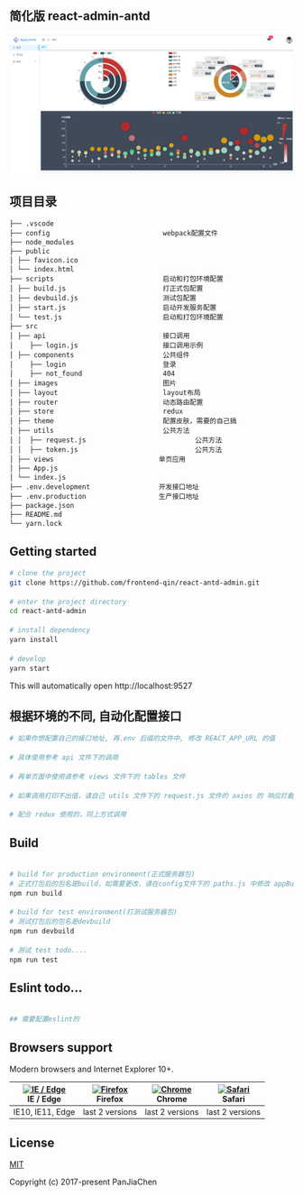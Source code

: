 ## 简化版 react-admin-antd

<p align="center">
  <img width="900" src="./src/images/demo.jpg">
</p>

## 项目目录

```
├── .vscode
├── config                            webpack配置文件
├── node_modules
├── public
│ ├── favicon.ico
│ └── index.html
├── scripts                           启动和打包环境配置
│ ├── build.js                        打正式包配置
│ ├── devbuild.js                     测试包配置
│ ├── start.js                        启动开发服务配置
│ └── test.js                         启动和打包环境配置
├── src
│ ├── api                             接口调用
│    ├── login.js                     接口调用示例
│ ├── components                      公共组件
│    ├── login                        登录
│    ├── not_found                    404
│ ├── images                          图片
│ ├── layout                          layout布局
│ ├── router                          动态路由配置
│ ├── store                           redux
│ ├── theme                           配置皮肤，需要的自己搞
│ ├── utils                           公共方法
│ │  ├── request.js                           公共方法
│ │  ├── token.js                             公共方法
│ ├── views                          单页应用
│ ├── App.js
│ └── index.js
├── .env.development                 开发接口地址
├── .env.production                  生产接口地址
├── package.json
├── README.md
└── yarn.lock

```

## Getting started

```bash
# clone the project
git clone https://github.com/frontend-qin/react-antd-admin.git

# enter the project directory
cd react-antd-admin

# install dependency
yarn install

# develop
yarn start
```

This will automatically open http://localhost:9527

## 根据环境的不同, 自动化配置接口

```bash
# 如果你想配置自己的接口地址, 再.env 后缀的文件中, 修改 REACT_APP_URL 的值

# 具体使用参考 api 文件下的调用

# 再单页面中使用请参考 views 文件下的 tables 文件

# 如果调用打印不出值，请自己 utils 文件下的 request.js 文件的 axios 的 响应拦截的判断

# 配合 redux 使用的，同上方式调用
```

## Build

```bash

# build for production environment(正式服务器包)
# 正式打包后的包名是build，如需要更改，请在config文件下的 paths.js 中修改 appBuild 属性的值
npm run build

# build for test environment(打测试服务器包)
# 测试打包后的包名是devbuild
npm run devbuild

# 测试 test todo....
npm run test
```

## Eslint todo...

```bash

## 需要配置eslint的

```

## Browsers support

Modern browsers and Internet Explorer 10+.

| [<img src="https://raw.githubusercontent.com/alrra/browser-logos/master/src/edge/edge_48x48.png" alt="IE / Edge" width="24px" height="24px" />](https://godban.github.io/browsers-support-badges/)</br>IE / Edge | [<img src="https://raw.githubusercontent.com/alrra/browser-logos/master/src/firefox/firefox_48x48.png" alt="Firefox" width="24px" height="24px" />](https://godban.github.io/browsers-support-badges/)</br>Firefox | [<img src="https://raw.githubusercontent.com/alrra/browser-logos/master/src/chrome/chrome_48x48.png" alt="Chrome" width="24px" height="24px" />](https://godban.github.io/browsers-support-badges/)</br>Chrome | [<img src="https://raw.githubusercontent.com/alrra/browser-logos/master/src/safari/safari_48x48.png" alt="Safari" width="24px" height="24px" />](https://godban.github.io/browsers-support-badges/)</br>Safari |
| ---------------------------------------------------------------------------------------------------------------------------------------------------------------------------------------------------------------- | ------------------------------------------------------------------------------------------------------------------------------------------------------------------------------------------------------------------ | -------------------------------------------------------------------------------------------------------------------------------------------------------------------------------------------------------------- | -------------------------------------------------------------------------------------------------------------------------------------------------------------------------------------------------------------- |
| IE10, IE11, Edge                                                                                                                                                                                                 | last 2 versions                                                                                                                                                                                                    | last 2 versions                                                                                                                                                                                                | last 2 versions                                                                                                                                                                                                |

## License

[MIT](https://github.com/PanJiaChen/vue-element-admin/blob/master/LICENSE)

Copyright (c) 2017-present PanJiaChen
